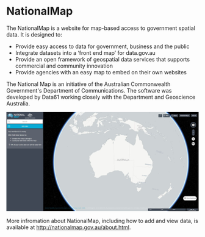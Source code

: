 # NationalMap

The NationalMap is a website for map-based access to government spatial data. It is designed to:

* Provide easy access to data for government, business and the public
* Integrate datasets into a ‘front end map’ for data.gov.au
* Provide an open framework of geospatial data services that supports commercial and community innovation
* Provide agencies with an easy map to embed on their own websites

The National Map is an initiative of the Australian Commonwealth Government's Department of Communications. The software was developed by Data61 working closely with the Department and Geoscience Australia.

![screen capture of the nationalmap website showing Australia](https://github.com/ajbar7/allan-toolkit-test/blob/master/docs/pictures/NationalMap-20170323.JPG?raw=true)

More infromation about NationalMap, including how to add and view data, is available at http://nationalmap.gov.au/about.html.
